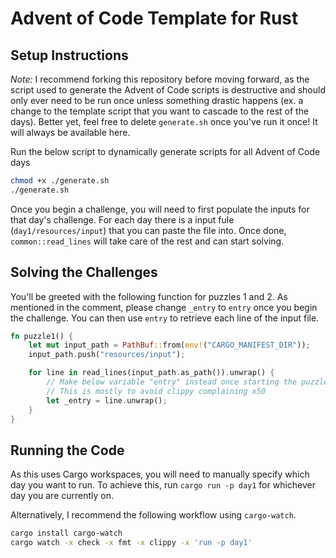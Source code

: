 # Advent of Code Template for Rust

## Setup Instructions

*Note:* I recommend forking this repository before moving forward, as the script
used to generate the Advent of Code scripts is destructive and should only ever
need to be run once unless something drastic happens (ex. a change to the
template script that you want to cascade to the rest of the days). Better yet,
feel free to delete `generate.sh` once you've run it once! It will always be
available here.

Run the below script to dynamically generate scripts for all Advent of Code days

``` bash
chmod +x ./generate.sh
./generate.sh
```

Once you begin a challenge, you will need to first populate the inputs for that
day's challenge. For each day there is a input fule (`day1/resources/input`)
that you can paste the file into. Once done, `common::read_lines` will take
care of the rest and can start solving.

## Solving the Challenges

You'll be greeted with the following function for puzzles 1 and 2. As mentioned
in the comment, please change `_entry` to `entry` once you begin the challenge. 
You can then use `entry` to retrieve each line of the input file.

``` rust
fn puzzle1() {
    let mut input_path = PathBuf::from(env!("CARGO_MANIFEST_DIR"));
    input_path.push("resources/input");

    for line in read_lines(input_path.as_path()).unwrap() {
        // Make below variable "entry" instead once starting the puzzle
        // This is mostly to avoid clippy complaining x50
        let _entry = line.unwrap();
    }
}
```

## Running the Code

As this uses Cargo workspaces, you will need to manually specify which day you
want to run. To achieve this, run `cargo run -p day1` for whichever day you are
currently on.

Alternatively, I recommend the following workflow using `cargo-watch`.

``` bash
cargo install cargo-watch
cargo watch -x check -x fmt -x clippy -x 'run -p day1'
```
